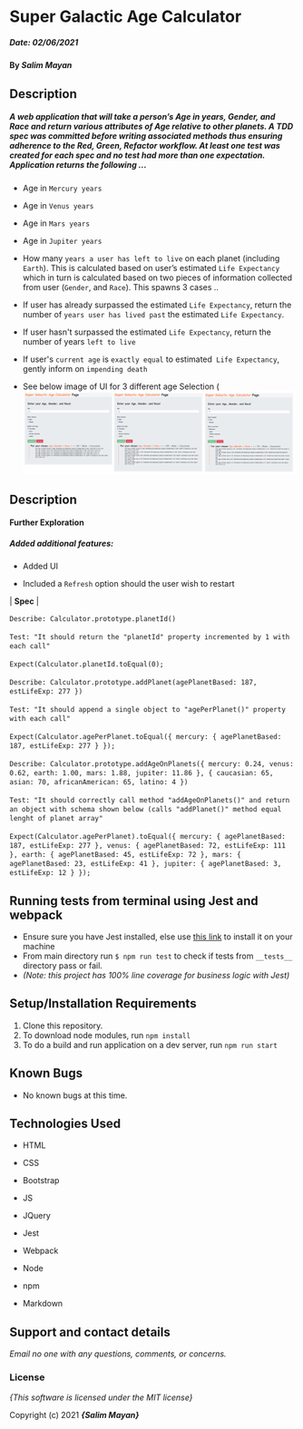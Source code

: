 
# Super Galactic Age Calculator

##### Date: **02/06/2021**

#### By **_Salim Mayan_**

## Description

##### A web application that will take a person’s _Age_ in years, _Gender_, and _Race_ and return various attributes of Age relative to other planets. A TDD spec was committed _before_ writing associated methods thus ensuring adherence to the _Red, Green, Refactor_ workflow.  At least one test was created for each spec and no test had more than one expectation. Application returns the following ...


- Age in `Mercury years`


- Age in `Venus years`


- Age in `Mars years`


- Age in `Jupiter years`


- How many `years a user has left to live` on each planet (including `Earth`). This is calculated based on user’s estimated `Life Expectancy` which in turn is calculated based on two pieces of information collected from user (`Gender`, and `Race`). This spawns 3 cases ..

- If user has already surpassed the estimated `Life Expectancy`, return the number of `years user has lived past` the estimated `Life Expectancy`.

- If user hasn't surpassed the estimated `Life Expectancy`, return the number of years `left to live`

- If user's `current age` is `exactly equal` to estimated` Life Expectancy`, gently inform on `impending death`

- See below image of UI for 3 different age Selection
(![Image of UI for 3 different age Selections](./src/assets/images/PrintScreenShots.png)

## Description

#### Further Exploration

##### Added additional features:

- Added UI

- Included a `Refresh` option should the user wish to restart

| **Spec** |

```
Describe: Calculator.prototype.planetId()

Test: "It should return the "planetId" property incremented by 1 with each call"

Expect(Calculator.planetId.toEqual(0);

Describe: Calculator.prototype.addPlanet(agePlanetBased: 187, estLifeExp: 277 })

Test: "It should append a single object to "agePerPlanet()" property with each call"

Expect(Calculator.agePerPlanet.toEqual({ mercury: { agePlanetBased: 187, estLifeExp: 277 } });

Describe: Calculator.prototype.addAgeOnPlanets({ mercury: 0.24, venus: 0.62, earth: 1.00, mars: 1.88, jupiter: 11.86 }, { caucasian: 65, asian: 70, africanAmerican: 65, latino: 4 })

Test: "It should correctly call method "addAgeOnPlanets()" and return an object with schema shown below (calls "addPlanet()" method equal lenght of planet array"

Expect(Calculator.agePerPlanet).toEqual({ mercury: { agePlanetBased: 187, estLifeExp: 277 }, venus: { agePlanetBased: 72, estLifeExp: 111 }, earth: { agePlanetBased: 45, estLifeExp: 72 }, mars: { agePlanetBased: 23, estLifeExp: 41 }, jupiter: { agePlanetBased: 3, estLifeExp: 12 } });

```
## Running tests from terminal using Jest and webpack

-   Ensure sure you have Jest installed, else use  [this link](https://www.learnhowtoprogram.com/intermediate-javascript/test-driven-development-and-environments-with-javascript/setting-up-jest)  to install it on your machine 
-   From main directory run  `$ npm run test`  to check if tests from  `__tests__`  directory pass or fail.
-   _(Note: this project has 100% line coverage for business logic with Jest)_

## Setup/Installation Requirements

1. Clone this repository.
2. To download node modules, run `npm install`
3. To do a build and run application on a dev server, run 	`npm run start`

## Known Bugs


* No known bugs at this time.

## Technologies Used

* HTML

* CSS

* Bootstrap

* JS

* JQuery

* Jest

* Webpack

* Node

* npm
* Markdown


## Support and contact details


_Email no one with any questions, comments, or concerns._


### License


*{This software is licensed under the MIT license}*


Copyright (c) 2021 **_{Salim Mayan}_**